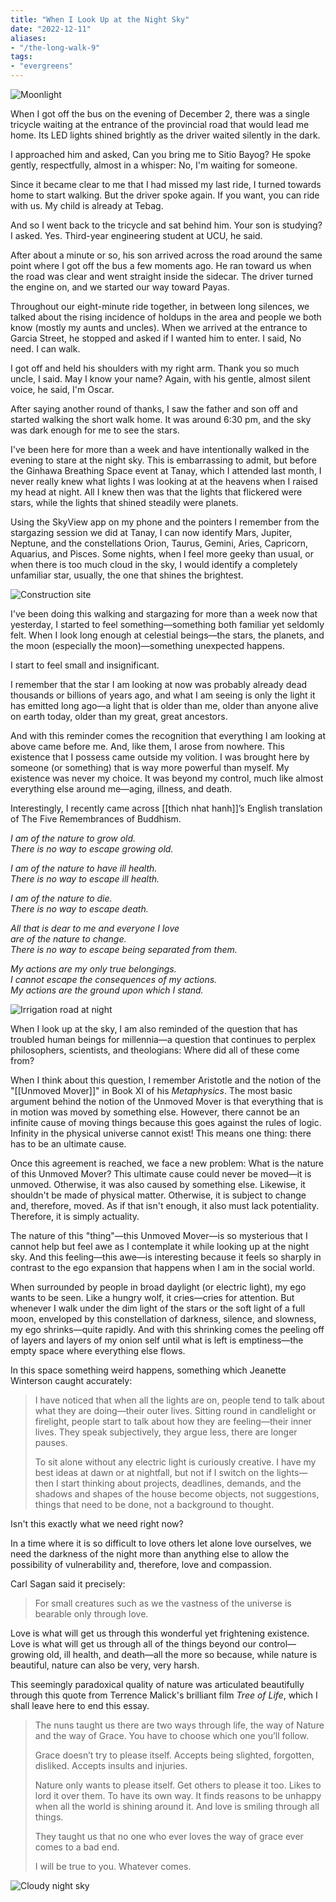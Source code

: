 ```yaml
---
title: "When I Look Up at the Night Sky"
date: "2022-12-11"
aliases:
- "/the-long-walk-9"
tags:
- "evergreens"
---
```


![Moonlight](/tlw/images/009/moonlight.jpg)

When I got off the bus on the evening of December 2, there was a single tricycle waiting at the entrance of the provincial road that would lead me home. Its LED lights shined brightly as the driver waited silently in the dark.

I approached him and asked, Can you bring me to Sitio Bayog? He spoke gently, respectfully, almost in a whisper: No, I'm waiting for someone.

Since it became clear to me that I had missed my last ride, I turned towards home to start walking. But the driver spoke again. If you want, you can ride with us. My child is already at Tebag.

And so I went back to the tricycle and sat behind him. Your son is studying? I asked. Yes. Third-year engineering student at UCU, he said.

After about a minute or so, his son arrived across the road around the same point where I got off the bus a few moments ago. He ran toward us when the road was clear and went straight inside the sidecar. The driver turned the engine on, and we started our way toward Payas.

Throughout our eight-minute ride together, in between long silences, we talked about the rising incidence of holdups in the area and people we both know (mostly my aunts and uncles). When we arrived at the entrance to Garcia Street, he stopped and asked if I wanted him to enter. I said, No need. I can walk.

I got off and held his shoulders with my right arm. Thank you so much uncle, I said. May I know your name? Again, with his gentle, almost silent voice, he said, I'm Oscar.

After saying another round of thanks, I saw the father and son off and started walking the short walk home. It was around 6:30 pm, and the sky was dark enough for me to see the stars.

I've been here for more than a week and have intentionally walked in the evening to stare at the night sky. This is embarrassing to admit, but before the Ginhawa Breathing Space event at Tanay, which I attended last month, I never really knew what lights I was looking at at the heavens when I raised my head at night. All I knew then was that the lights that flickered were stars, while the lights that shined steadily were planets.

Using the SkyView app on my phone and the pointers I remember from the stargazing session we did at Tanay, I can now identify Mars, Jupiter, Neptune, and the constellations Orion, Taurus, Gemini, Aries, Capricorn, Aquarius, and Pisces. Some nights, when I feel more geeky than usual, or when there is too much cloud in the sky, I would identify a completely unfamiliar star, usually, the one that shines the brightest.

![Construction site](/tlw/images/009/construction-site-night.jpg)

I've been doing this walking and stargazing for more than a week now that yesterday, I started to feel something—something both familiar yet seldomly felt. When I look long enough at celestial beings—the stars, the planets, and the moon (especially the moon)—something unexpected happens.

I start to feel small and insignificant.

I remember that the star I am looking at now was probably already dead thousands or billions of years ago, and what I am seeing is only the light it has emitted long ago—a light that is older than me, older than anyone alive on earth today, older than my great, great ancestors.

And with this reminder comes the recognition that everything I am looking at above came before me. And, like them, I arose from nowhere. This existence that I possess came outside my volition. I was brought here by someone (or something) that is way more powerful than myself. My existence was never my choice. It was beyond my control, much like almost everything else around me—aging, illness, and death.

Interestingly, I recently came across [[thich nhat hanh]]’s English translation of The Five Remembrances of Buddhism.

*I am of the nature to grow old.  
There is no way to escape growing old.*  

*I am of the nature to have ill health.  
There is no way to escape ill health.*  

*I am of the nature to die.  
There is no way to escape death.*  

*All that is dear to me and everyone I love  
are of the nature to change.  
There is no way to escape being separated from them.*  

*My actions are my only true belongings.  
I cannot escape the consequences of my actions.  
My actions are the ground upon which I stand.*  

![Irrigation road at night](/tlw/images/009/irrigation-road-night.jpg)

When I look up at the sky, I am also reminded of the question that has troubled human beings for millennia—a question that continues to perplex philosophers, scientists, and theologians: Where did all of these come from?

When I think about this question, I remember Aristotle and the notion of the "[[Unmoved Mover]]" in Book XI of his _Metaphysics_. The most basic argument behind the notion of the Unmoved Mover is that everything that is in motion was moved by something else. However, there cannot be an infinite cause of moving things because this goes against the rules of logic. Infinity in the physical universe cannot exist! This means one thing: there has to be an ultimate cause.

Once this agreement is reached, we face a new problem: What is the nature of this Unmoved Mover? This ultimate cause could never be moved—it is unmoved. Otherwise, it was also caused by something else. Likewise, it shouldn't be made of physical matter. Otherwise, it is subject to change and, therefore, moved. As if that isn't enough, it also must lack potentiality. Therefore, it is simply actuality.

The nature of this "thing"—this Unmoved Mover—is so mysterious that I cannot help but feel awe as I contemplate it while looking up at the night sky. And this feeling—this awe—is interesting because it feels so sharply in contrast to the ego expansion that happens when I am in the social world.

When surrounded by people in broad daylight (or electric light), my ego wants to be seen. Like a hungry wolf, it cries—cries for attention. But whenever I walk under the dim light of the stars or the soft light of a full moon, enveloped by this constellation of darkness, silence, and slowness, my ego shrinks—quite rapidly. And with this shrinking comes the peeling off of layers and layers of my onion self until what is left is emptiness—the empty space where everything else flows.

In this space something weird happens, something which Jeanette Winterson caught accurately:

> I have noticed that when all the lights are on, people tend to talk about what they are doing—their outer lives. Sitting round in candlelight or firelight, people start to talk about how they are feeling—their inner lives. They speak subjectively, they argue less, there are longer pauses.
> 
> To sit alone without any electric light is curiously creative. I have my best ideas at dawn or at nightfall, but not if I switch on the lights—then I start thinking about projects, deadlines, demands, and the shadows and shapes of the house become objects, not suggestions, things that need to be done, not a background to thought.

Isn't this exactly what we need right now?

In a time where it is so difficult to love others let alone love ourselves, we need the darkness of the night more than anything else to allow the possibility of vulnerability and, therefore, love and compassion.

Carl Sagan said it precisely:

> For small creatures such as we the vastness of the universe is bearable only through love.

Love is what will get us through this wonderful yet frightening existence. Love is what will get us through all of the things beyond our control—growing old, ill health, and death—all the more so because, while nature is beautiful, nature can also be very, very harsh.

This seemingly paradoxical quality of nature was articulated beautifully through this quote from Terrence Malick's brilliant film _Tree of Life_, which I shall leave here to end this essay.

> The nuns taught us there are two ways through life, the way of Nature and the way of Grace. You have to choose which one you’ll follow.
> 
> Grace doesn’t try to please itself. Accepts being slighted, forgotten, disliked. Accepts insults and injuries.
> 
> Nature only wants to please itself. Get others to please it too. Likes to lord it over them. To have its own way. It finds reasons to be unhappy when all the world is shining around it. And love is smiling through all things.
> 
> They taught us that no one who ever loves the way of grace ever comes to a bad end.
> 
> I will be true to you. Whatever comes.

![Cloudy night sky](/tlw/images/009/cloudy-night-sky.jpg)